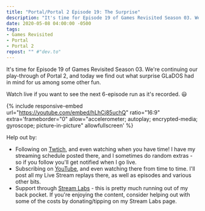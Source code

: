 ```yaml
---
title: "Portal/Portal 2 Episode 19: The Surprise"
description: "It's time for Episode 19 of Games Revisited Season 03. We're continuing our play-through of Portal 2, and today we find out what surprise GLaDOS had in mind for us among some other fun."
date: 2020-05-08 04:00:00 -0500
tags:
- Games Revisited
- Portal
- Portal 2
repost: "" #"dev.to"
---
```


It's time for Episode 19 of Games Revisited Season 03. We're continuing our play-through of Portal 2, and today we find out what surprise GLaDOS had in mind for us among some other fun.

Watch live if you want to see the next 6-episode run as it's recorded. :smiley:
<!--more-->

{% include responsive-embed url="https://youtube.com/embed/hLhCj85uchQ" ratio="16:9" extra='frameborder="0" allow="accelerometer; autoplay; encrypted-media; gyroscope; picture-in-picture" allowfullscreen' %}

Help out by:
 * Following on [Twtich](https://twitch.tv/AnonJr_Live), and even watching when you have time! I have my streaming schedule posted there, and I sometimes do random extras - so if you follow you'll get notified when I go live.
 * Subscribing on [YouTube](http://www.youtube.com/channel/UCXafqhKHbkSUIrq0LAuu0tw), and even watching there from time to time. I'll post all my Live Stream replays there, as well as episodes and various other bits.
 * Support through [Stream Labs](https://streamlabs.com/anonjr_live) - this is pretty much running out of my back pocket. If you're enjoying the content, consider helping out with some of the costs by donating/tipping on my Stream Labs page.